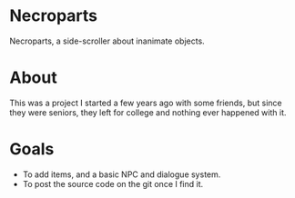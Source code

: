 # Necroparts
Necroparts, a side-scroller about inanimate objects.

# About
This was a project I started a few years ago with some friends, but since they were seniors, they left for college and nothing ever happened with it.

# Goals
- To add items, and a basic NPC and dialogue system.
- To post the source code on the git once I find it.